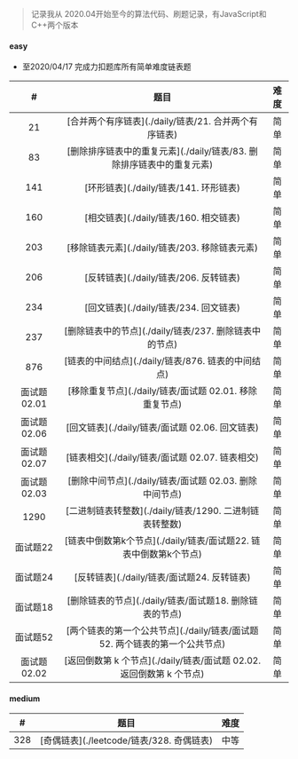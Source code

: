 > 记录我从 2020.04开始至今的算法代码、刷题记录，有JavaScript和C++两个版本

#### easy

- 至2020/04/17 完成力扣题库所有简单难度链表题

|      #      |                             题目                             | 难度 |
| :---------: | :----------------------------------------------------------: | :--: |
|     21      |    [合并两个有序链表](./daily/链表/21. 合并两个有序链表)     | 简单 |
|     83      | [删除排序链表中的重复元素](./daily/链表/83. 删除排序链表中的重复元素) | 简单 |
|     141     |            [环形链表](./daily/链表/141. 环形链表)            | 简单 |
|     160     |            [相交链表](./daily/链表/160. 相交链表)            | 简单 |
|     203     |        [移除链表元素](./daily/链表/203. 移除链表元素)        | 简单 |
|     206     |            [反转链表](./daily/链表/206. 反转链表)            | 简单 |
|     234     |            [回文链表](./daily/链表/234. 回文链表)            | 简单 |
|     237     |    [删除链表中的节点](./daily/链表/237. 删除链表中的节点)    | 简单 |
|     876     |      [链表的中间结点](./daily/链表/876. 链表的中间结点)      | 简单 |
| 面试题02.01 |   [移除重复节点](./daily/链表/面试题 02.01. 移除重复节点)    | 简单 |
| 面试题02.06 |       [回文链表](./daily/链表/面试题 02.06. 回文链表)        | 简单 |
| 面试题02.07 |       [链表相交](./daily/链表/面试题 02.07. 链表相交)        | 简单 |
| 面试题02.03 |   [删除中间节点](./daily/链表/面试题 02.03. 删除中间节点)    | 简单 |
|    1290     |   [二进制链表转整数](./daily/链表/1290. 二进制链表转整数)    | 简单 |
|  面试题22   | [链表中倒数第k个节点](./daily/链表/面试题22. 链表中倒数第k个节点) | 简单 |
|  面试题24   |         [反转链表](./daily/链表/面试题24. 反转链表)          | 简单 |
|  面试题18   |   [删除链表的节点](./daily/链表/面试题18. 删除链表的节点)    | 简单 |
|  面试题52   | [两个链表的第一个公共节点](./daily/链表/面试题52. 两个链表的第一个公共节点) | 简单 |
| 面试题02.02 | [返回倒数第 k 个节点](./daily/链表/面试题 02.02. 返回倒数第 k 个节点) | 简单 |



#### medium
|  #   |                        题目                        | 难度 |
| :--: | :------------------------------------------------: | :--: |
|  328   |      [奇偶链表](./leetcode/链表/328. 奇偶链表)      | 中等 |
